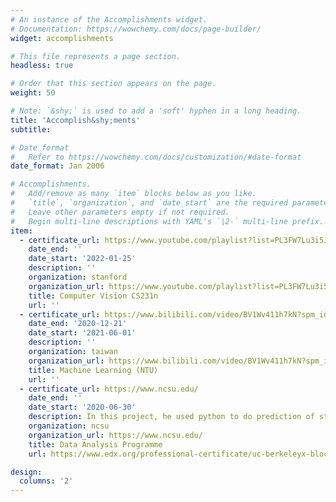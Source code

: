 ```yaml
---
# An instance of the Accomplishments widget.
# Documentation: https://wowchemy.com/docs/page-builder/
widget: accomplishments

# This file represents a page section.
headless: true

# Order that this section appears on the page.
weight: 50

# Note: `&shy;` is used to add a 'soft' hyphen in a long heading.
title: 'Accomplish&shy;ments'
subtitle:

# Date format
#   Refer to https://wowchemy.com/docs/customization/#date-format
date_format: Jan 2006

# Accomplishments.
#   Add/remove as many `item` blocks below as you like.
#   `title`, `organization`, and `date_start` are the required parameters.
#   Leave other parameters empty if not required.
#   Begin multi-line descriptions with YAML's `|2-` multi-line prefix.
item:
  - certificate_url: https://www.youtube.com/playlist?list=PL3FW7Lu3i5JvHM8ljYj-zLfQRF3EO8sYv
    date_end: ''
    date_start: '2022-01-25'
    description: ''
    organization: stanford
    organization_url: https://www.youtube.com/playlist?list=PL3FW7Lu3i5JvHM8ljYj-zLfQRF3EO8sYv
    title: Computer Vision CS231n
    url: ''
  - certificate_url: https://www.bilibili.com/video/BV1Wv411h7kN?spm_id_from=333.337.search-card.all.click&vd_source=ed351dc9285a910fe2a4cb0c85b46090
    date_end: '2020-12-21'
    date_start: '2021-06-01'
    description: ''
    organization: taiwan
    organization_url: https://www.bilibili.com/video/BV1Wv411h7kN?spm_id_from=333.337.search-card.all.click&vd_source=ed351dc9285a910fe2a4cb0c85b46090
    title: Machine Learning (NTU)
    url: ''
  - certificate_url: https://www.ncsu.edu/
    date_end: ''
    date_start: '2020-06-30'
    description: In this project, he used python to do prediction of stocks and used Tableau to do visualization. He got 100 points in the final presentation.
    organization: ncsu
    organization_url: https://www.ncsu.edu/
    title: Data Analysis Programme
    url: https://www.edx.org/professional-certificate/uc-berkeleyx-blockchain-fundamentals

design:
  columns: '2'
---
```

